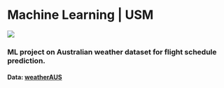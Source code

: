 # Machine Learning | USM
<img src="https://login.usm.my/adfs/portal/logo/logo.png?id=4F495BD607F606142CB72E6027C1D8DBE94803503D9BE6A0A1F01BB149971EBF" />

### ML project on Australian weather dataset for flight schedule prediction.

#### Data: <a href="https://www.kaggle.com/trisha2094/weatheraus"> weatherAUS</a>
